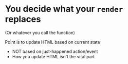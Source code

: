 # You decide what your `render` replaces
(Or whatever you call the function)

Point is to update HTML based on current state
- NOT based on just-happened action/event
- How you update HTML isn't the vital part


